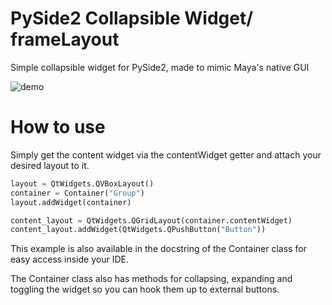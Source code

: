 # PySide2 Collapsible Widget/ frameLayout

Simple collapsible widget for PySide2, made to mimic Maya's native GUI

![demo](https://user-images.githubusercontent.com/50831997/120691061-49667a00-c4a6-11eb-82fd-dd70270dd1a9.gif)

# How to use

Simply get the content widget via the contentWidget getter and attach your desired layout to it.

```python
layout = QtWidgets.QVBoxLayout()
container = Container("Group")
layout.addWidget(container)

content_layout = QtWidgets.QGridLayout(container.contentWidget)
content_layout.addWidget(QtWidgets.QPushButton("Button"))
```

This example is also available in the docstring of the Container class for easy access inside your IDE.

The Container class also has methods for collapsing, expanding and toggling the widget so you can hook them up to external buttons.

